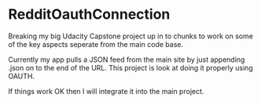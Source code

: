 # RedditOauthConnection

Breaking my big Udacity Capstone project up in to chunks to work on some of the key aspects seperate from the main code base.

Currently my app pulls a JSON feed from the main site by just appending .json on to the end of the URL.  This project is look at doing it properly using OAUTH.

If things work OK then I will integrate it into the main project.
